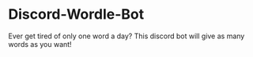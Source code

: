 # Discord-Wordle-Bot
Ever get tired of only one word a day? This discord bot will give as many words as you want!
